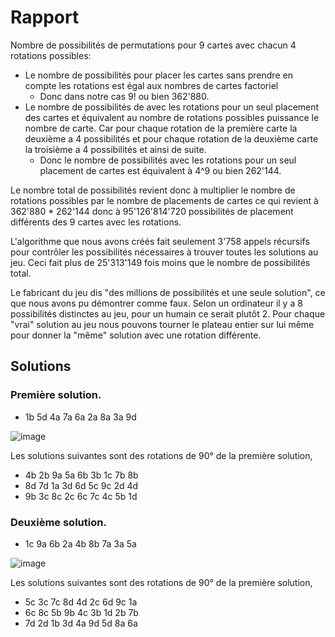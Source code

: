 # Rapport 

Nombre de possibilités de permutations pour 9 cartes avec chacun 4 rotations possibles:
* Le nombre de possibilités pour placer les cartes sans prendre en compte les rotations est égal aux nombres de cartes factoriel
  * Donc dans notre cas 9! ou bien 362'880.
* Le nombre de possibilités de avec les rotations pour un seul placement des cartes et équivalent au nombre de rotations possibles puissance le nombre de carte.
  Car pour chaque rotation de la première carte la deuxième a 4 possibilités et pour chaque rotation de la deuxième carte la troisième a 4 possibilités et ainsi de suite.
  * Donc le nombre de possibilités avec les rotations pour un seul placement de cartes est équivalent à 4^9 ou bien 262'144.

Le nombre total de possibilités revient donc à multiplier le nombre de rotations possibles par le nombre de placements de cartes ce qui revient à 362'880 * 262'144 donc à 95'126'814'720 possibilités de placement différents des 9 cartes avec les rotations.

L'algorithme que nous avons créés fait seulement 3'758 appels récursifs pour contrôler les possibilités nécessaires à trouver toutes les solutions au jeu.
Ceci fait plus de 25'313'149 fois moins que le nombre de possibilités total.

Le fabricant du jeu dis "des millions de possibilités et une seule solution", ce que nous avons pu démontrer comme faux. Selon un ordinateur il y a 8 possibilités distinctes au jeu, pour un humain ce serait plutôt 2. Pour chaque "vrai" solution au jeu nous pouvons tourner le plateau entier sur lui même pour donner la "même" solution avec une rotation différente.

## Solutions

### Première solution.
  * 1b 5d 4a 7a 6a 2a 8a 3a 9d
  
![image](https://user-images.githubusercontent.com/114938794/226186385-b6017038-1de1-44b6-bdcb-280357bd74a7.png)

Les solutions suivantes sont des rotations de 90° de la première solution,
- 4b 2b 9a 5a 6b 3b 1c 7b 8b
- 8d 7d 1a 3d 6d 5c 9c 2d 4d
- 9b 3c 8c 2c 6c 7c 4c 5b 1d
  
### Deuxième solution.  
  * 1c 9a 6b 2a 4b 8b 7a 3a 5a
  
![image](https://user-images.githubusercontent.com/114938794/226186414-05c6728b-52b9-4898-a135-638f791fdc97.png)
  
Les solutions suivantes sont des rotations de 90° de la première solution,
- 5c 3c 7c 8d 4d 2c 6d 9c 1a
- 6c 8c 5b 9b 4c 3b 1d 2b 7b
- 7d 2d 1b 3d 4a 9d 5d 8a 6a
  
